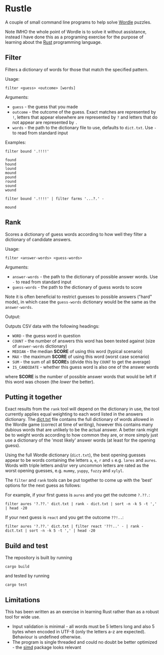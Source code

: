 # Rustle

A couple of small command line programs to help solve [Wordle](https://www.powerlanguage.co.uk/wordle/) puzzles.

Note IMHO the whole point of Wordle is to solve it without assistance, instead I have done this
as a programing exercise for the purpose of learning about the [Rust](https://www.rust-lang.org/) programming language.

## Filter

Filters a dictionary of words for those that match the specified pattern.

Usage:

```shell
filter <guess> <outcome> [words]
```

Arguments:

* `guess` - the guess that you made
* `outcome` - the outcome of the guess. Exact matches are represented by `!`, letters that appear elsewhere are represented by `?` and letters that do not appear are represented by `.`
* `words` - the path to the dictionary file to use, defaults to `dict.txt`. Use `-` to read from standard input

Examples:

```shell
filter bound '.!!!!'

found
hound
lound
mound
pound
round
sound
wound
```

```shell
filter bound '.!!!!' | filter farms '...?.' -

mound
```

## Rank

Scores a dictionary of guess words according to how well they filter a dictionary of candidate answers.

Usage:

```shell
filter <answer-words> <guess-words>
```

Arguments:

* `answer-words` - the path to the dictionary of possible answer words. Use `-` to read from standard input
* `guess-words` - the path to the dictionary of guess words to score

Note it is often beneficial to restrict guesses to possible answers ("hard" mode), in which case the
`guess-words` dictionary would be the same as the `answer-words`.

Output:

Outputs CSV data with the following headings:

* `WORD` - the guess word in question
* `COUNT` - the number of answers this word has been tested against (size of `answer-words` dictionary)
* `MEDIAN` - the median **SCORE** of using this word (typical scenario)
* `MAX` - the maximum **SCORE** of using this word (worst case scenario)
* `SUM` - the sum of all **SCORE**s (divide this by `COUNT` to get the average)
* `IS_CANDIDATE` - whether this guess word is also one of the answer words

where **SCORE** is the number of possible answer words that would be left if this word was chosen (the _lower_ the better).

## Putting it together

Exact results from the `rank` tool will depend on the dictionary in use, the tool currently applies equal
weighting to each word listed in the answers dictionary. The [dict.txt](dict.txt) file contains the full
dictionary of words allowed in the Wordle game (correct at time of writing), however this contains many dubious
words that are unlikely to be the actual answer. A better rank might be to weight words according to how common
they are, or more simply just use a dictionary of the 'most likely' answer words (at least for the opening guess).

Using the full Wordle dictionary (`dict.txt`), the best opening guesses appear to be words containing the letters `a`, `e`, `r` and `s` e.g. `lares` and `aures`.
Words with triple letters and/or very uncommon letters are rated as the worst opening
guesses, e.g. `mummy`, `yuppy`, `fuzzy` and `xylyl`.

The `filter` and `rank` tools can be put together to come up with the 'best' options for the next guess as follows:

For example, if your first guess is `aures` and you get the outcome `?.??.`:

```shell
filter aures '?.??.' dict.txt | rank - dict.txt | sort -n -k 5 -t ',' | head -20
```

If your next guess is `react` and you get the outcome `??!..`:

```shell
filter aures '?.??.' dict.txt | filter react '??!..' - | rank - dict.txt | sort -n -k 5 -t ',' | head -20
```

## Build and test

The repository is built by running

```shell
cargo build
```

and tested by running

```shell
cargo test
```

## Limitations

This has been written as an exercise in learning Rust rather than as a robust tool
for wide use.

* Input validation is minimal - all words must be 5 letters long and also 5 bytes when encoded in UTF-8
(only the letters a-z are expected). Behaviour is undefined otherwise.
* The program is single threaded and could no doubt be better optimized - the [simd](https://doc.rust-lang.org/nightly/std/simd/index.html) package looks relevant
